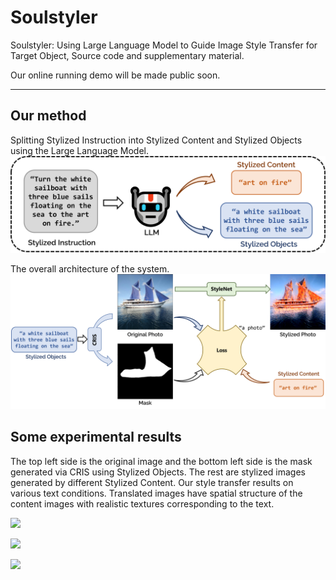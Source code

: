# Soulstyler
Soulstyler: Using Large Language Model to Guide Image Style Transfer for Target Object, Source code and supplementary material.

Our online running demo will be made public soon.

---

## Our method

Splitting Stylized Instruction into Stylized Content and Stylized Objects using the Large Language Model.
![](./img/soulllm.png)


The overall architecture of the system.
![](./img/soulstructure.png)


## Some experimental results
The top left side is the original image and the bottom left side is the mask generated via CRIS using Stylized Objects. The rest are stylized images generated by different Stylized Content. Our style transfer results on various text conditions. Translated images have spatial structure of the content images with realistic textures corresponding to the text.

![](./img/first.png)


![](./img/soulboat.png)


![](./img/soulplanes.png)



